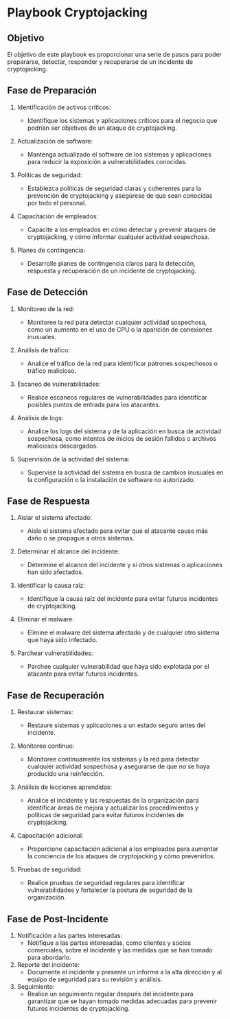 # Playbook Cryptojacking

## Objetivo

El objetivo de este playbook es proporcionar una serie de pasos para poder prepararse, detectar, responder y recuperarse de un incidente de cryptojacking.

## Fase de Preparación

1. Identificación de activos críticos:
   - Identifique los sistemas y aplicaciones críticos para el negocio que podrían ser objetivos de un ataque de cryptojacking.
  
2. Actualización de software:
   - Mantenga actualizado el software de los sistemas y aplicaciones para reducir la exposición a vulnerabilidades conocidas.

3. Políticas de seguridad:
   - Establezca políticas de seguridad claras y coherentes para la prevención de cryptojacking y asegúrese de que sean conocidas por todo el personal.

4. Capacitación de empleados:
   - Capacite a los empleados en cómo detectar y prevenir ataques de cryptojacking, y cómo informar cualquier actividad sospechosa.

5. Planes de contingencia:
   - Desarrolle planes de contingencia claros para la detección, respuesta y recuperación de un incidente de cryptojacking.

## Fase de Detección

1. Monitoreo de la red:
   - Monitoree la red para detectar cualquier actividad sospechosa, como un aumento en el uso de CPU o la aparición de conexiones inusuales.

2. Análisis de tráfico:
   - Analice el tráfico de la red para identificar patrones sospechosos o tráfico malicioso.

3. Escaneo de vulnerabilidades:
   - Realice escaneos regulares de vulnerabilidades para identificar posibles puntos de entrada para los atacantes.

4. Análisis de logs:
   - Analice los logs del sistema y de la aplicación en busca de actividad sospechosa, como intentos de inicios de sesión fallidos o archivos maliciosos descargados.

5. Supervisión de la actividad del sistema:
   - Supervise la actividad del sistema en busca de cambios inusuales en la configuración o la instalación de software no autorizado.

## Fase de Respuesta

1. Aislar el sistema afectado:
   - Aísle el sistema afectado para evitar que el atacante cause más daño o se propague a otros sistemas.

2. Determinar el alcance del incidente:
   - Determine el alcance del incidente y si otros sistemas o aplicaciones han sido afectados.

3. Identificar la causa raíz:
   - Identifique la causa raíz del incidente para evitar futuros incidentes de cryptojacking.

4. Eliminar el malware:
   - Elimine el malware del sistema afectado y de cualquier otro sistema que haya sido infectado.

5. Parchear vulnerabilidades:
   - Parchee cualquier vulnerabilidad que haya sido explotada por el atacante para evitar futuros incidentes.

## Fase de Recuperación

1. Restaurar sistemas:
   - Restaure sistemas y aplicaciones a un estado seguro antes del incidente.

2. Monitoreo continuo:
   - Monitoree continuamente los sistemas y la red para detectar cualquier actividad sospechosa y asegurarse de que no se haya producido una reinfección.

3. Análisis de lecciones aprendidas:
   - Analice el incidente y las respuestas de la organización para identificar áreas de mejora y actualizar los procedimientos y políticas de seguridad para evitar futuros incidentes de cryptojacking.
  
4. Capacitación adicional:
    - Proporcione capacitación adicional a los empleados para aumentar la conciencia de los ataques de cryptojacking y cómo prevenirlos.
5. Pruebas de seguridad:
    - Realice pruebas de seguridad regulares para identificar vulnerabilidades y fortalecer la postura de seguridad de la organización.
## Fase de Post-Incidente
1. Notificación a las partes interesadas:
    - Notifique a las partes interesadas, como clientes y socios comerciales, sobre el incidente y las medidas que se han tomado para abordarlo.
2. Reporte del incidente:
    - Documente el incidente y presente un informe a la alta dirección y al equipo de seguridad para su revisión y análisis.
3. Seguimiento:
    - Realice un seguimiento regular después del incidente para garantizar que se hayan tomado medidas adecuadas para prevenir futuros incidentes de cryptojacking.




